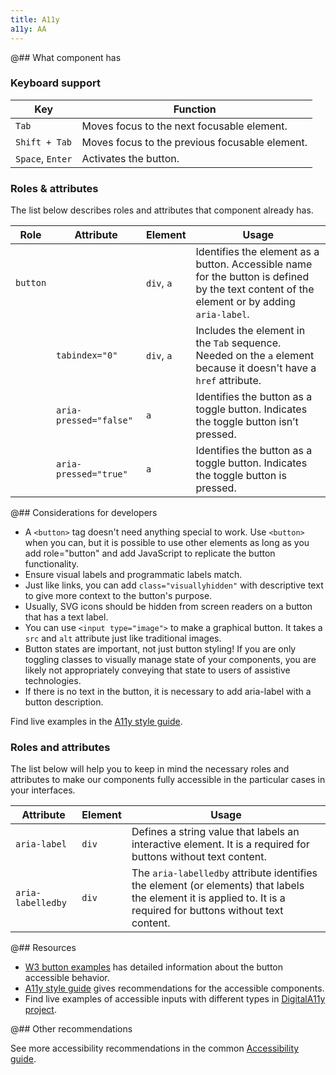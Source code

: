 ```yaml
---
title: A11y
a11y: AA
---
```


@## What component has

### Keyboard support

| Key              | Function                                       |
| ---------------- | ---------------------------------------------- |
| `Tab`            | Moves focus to the next focusable element.     |
| `Shift + Tab`    | Moves focus to the previous focusable element. |
| `Space`, `Enter` | Activates the button.                          |

### Roles & attributes

The list below describes roles and attributes that component already has.

| Role     | Attribute              | Element    | Usage                                                                                                                                       |
| -------- | ---------------------- | ---------- | ------------------------------------------------------------------------------------------------------------------------------------------- |
| `button` |                        | `div`, `a` | Identifies the element as a button. Accessible name for the button is defined by the text content of the element or by adding `aria-label`. |
|          | `tabindex="0"`         | `div`, `a` | Includes the element in the `Tab` sequence. Needed on the `a` element because it doesn't have a `href` attribute.                          |
|          | `aria-pressed="false"` | `a`        | Identifies the button as a toggle button. Indicates the toggle button isn’t pressed.                                                       |
|          | `aria-pressed="true"`  | `a`        | Identifies the button as a toggle button. Indicates the toggle button is pressed.                                                           |

@## Considerations for developers

- A `<button>` tag doesn't need anything special to work. Use `<button>` when you can, but it is possible to use other elements as long as you add role="button" and add JavaScript to replicate the button functionality.
- Ensure visual labels and programmatic labels match.
- Just like links, you can add `class="visuallyhidden"` with descriptive text to give more context to the button's purpose.
- Usually, SVG icons should be hidden from screen readers on a button that has a text label.
- You can use `<input type="image">` to make a graphical button. It takes a `src` and `alt` attribute just like traditional images.
- Button states are important, not just button styling! If you are only toggling classes to visually manage state of your components, you are likely not appropriately conveying that state to users of assistive technologies.
- If there is no text in the button, it is necessary to add aria-label with a button description.

Find live examples in the [A11y style guide](https://a11y-style-guide.com/style-guide/section-general.html).

### Roles and attributes

The list below will help you to keep in mind the necessary roles and attributes to make our components fully accessible in the particular cases in your interfaces.

| Attribute         | Element | Usage                                                                                                                                                                 |
| ----------------- | ------- | --------------------------------------------------------------------------------------------------------------------------------------------------------------------- |
| `aria-label`      | `div`   | Defines a string value that labels an interactive element. It is a required for buttons without text content.                                                     |
| `aria-labelledby` | `div`   | The `aria-labelledby` attribute identifies the element (or elements) that labels the element it is applied to. It is a required for buttons without text content. |

@## Resources

- [W3 button examples](https://www.w3.org/TR/wai-aria-practices-1.1/examples/button/button.html) has detailed information about the button accessible behavior.
- [A11y style guide](https://a11y-style-guide.com/style-guide/section-general.html) gives recommendations for the accessible components.
- Find live examples of accessible inputs with different types in [DigitalA11y project](https://www.digitala11y.com/demos/accessibility-of-html-input-types-examples/).

@## Other recommendations

See more accessibility recommendations in the common [Accessibility guide](/core-principles/a11y/).
